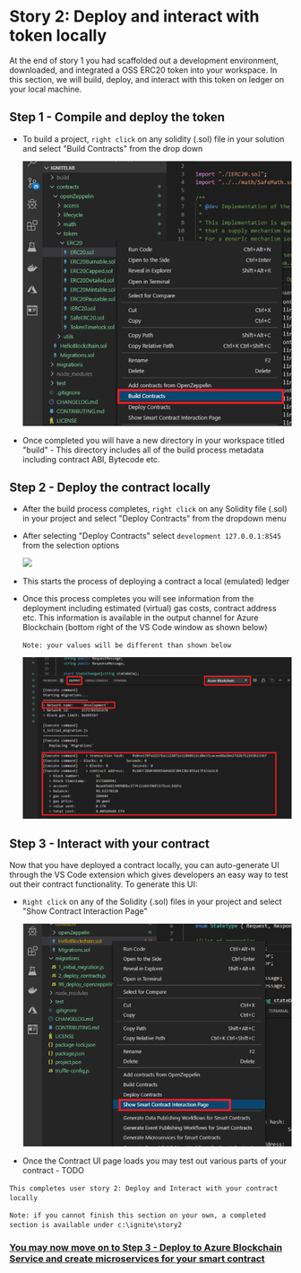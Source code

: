 # Story 2: Deploy and interact with token locally

At the end of story 1 you had scaffolded out a development environment, downloaded, and integrated a OSS ERC20 token into your workspace. In this section, we will build, deploy, and interact with this token on ledger on your local machine. 

## Step 1 - Compile and deploy the token

- To build a project, `right click` on any solidity (.sol) file in your solution and select "Build Contracts" from the drop down

  ![](../images/builldToken.png)

- Once completed you will have a new directory in your workspace titled "build" - This directory includes all of the build process metadata including contract ABI, Bytecode etc.

## Step 2 - Deploy the contract locally

- After the build process completes, `right click` on any Solidity file (.sol) in your project and select "Deploy Contracts" from the dropdown menu

- After selecting "Deploy Contracts" select `development 127.0.0.1:8545` from the selection options

  ![](C:\ignite\ignite2019\images\deployLocal.png)

- This starts the process of deploying a contract a local (emulated) ledger

- Once this process completes you will see information from the deployment including estimated (virtual) gas costs, contract address etc. This information is available in the output channel for Azure Blockchain (bottom right of the VS Code window as shown below)

  `Note: your values will be different than shown below`

  ![](../images/localDeploymentComplete.png)

## Step 3 - Interact with your contract 

Now that you have deployed a contract locally, you can auto-generate UI through the VS Code extension which gives developers an easy way to test out their contract functionality. To generate this UI:

- `Right click` on any of the Solidity (.sol) files in your project and select "Show Contract Interaction Page"

  ![](../images/showUIPage.png)

- Once the Contract UI page loads you may test out various parts of your contract - TODO

`This completes user story 2: Deploy and Interact with your contract locally`

`Note: if you cannot finish this section on your own, a completed section is available under c:\ignite\story2`



### [You may now  move on to Step 3 - Deploy to Azure Blockchain Service and create microservices for your smart contract](../story3/story3.md)

